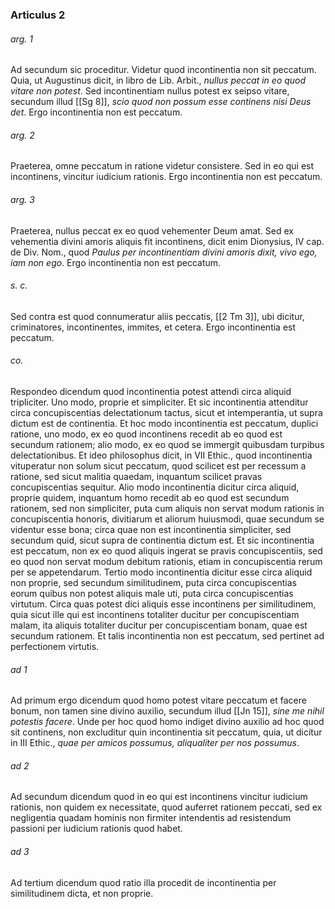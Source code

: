 ### Articulus 2

###### arg. 1
Ad secundum sic proceditur. Videtur quod incontinentia non sit peccatum. Quia, ut Augustinus dicit, in libro de Lib. Arbit., *nullus peccat in eo quod vitare non potest*. Sed incontinentiam nullus potest ex seipso vitare, secundum illud [[Sg 8]], *scio quod non possum esse continens nisi Deus det*. Ergo incontinentia non est peccatum.

###### arg. 2
Praeterea, omne peccatum in ratione videtur consistere. Sed in eo qui est incontinens, vincitur iudicium rationis. Ergo incontinentia non est peccatum.

###### arg. 3
Praeterea, nullus peccat ex eo quod vehementer Deum amat. Sed ex vehementia divini amoris aliquis fit incontinens, dicit enim Dionysius, IV cap. de Div. Nom., quod *Paulus per incontinentiam divini amoris dixit, vivo ego, iam non ego*. Ergo incontinentia non est peccatum.

###### s. c.
Sed contra est quod connumeratur aliis peccatis, [[2 Tm 3]], ubi dicitur, criminatores, incontinentes, immites, et cetera. Ergo incontinentia est peccatum.

###### co.
Respondeo dicendum quod incontinentia potest attendi circa aliquid tripliciter. Uno modo, proprie et simpliciter. Et sic incontinentia attenditur circa concupiscentias delectationum tactus, sicut et intemperantia, ut supra dictum est de continentia. Et hoc modo incontinentia est peccatum, duplici ratione, uno modo, ex eo quod incontinens recedit ab eo quod est secundum rationem; alio modo, ex eo quod se immergit quibusdam turpibus delectationibus. Et ideo philosophus dicit, in VII Ethic., quod incontinentia vituperatur non solum sicut peccatum, quod scilicet est per recessum a ratione, sed sicut malitia quaedam, inquantum scilicet pravas concupiscentias sequitur. Alio modo incontinentia dicitur circa aliquid, proprie quidem, inquantum homo recedit ab eo quod est secundum rationem, sed non simpliciter, puta cum aliquis non servat modum rationis in concupiscentia honoris, divitiarum et aliorum huiusmodi, quae secundum se videntur esse bona; circa quae non est incontinentia simpliciter, sed secundum quid, sicut supra de continentia dictum est. Et sic incontinentia est peccatum, non ex eo quod aliquis ingerat se pravis concupiscentiis, sed eo quod non servat modum debitum rationis, etiam in concupiscentia rerum per se appetendarum. Tertio modo incontinentia dicitur esse circa aliquid non proprie, sed secundum similitudinem, puta circa concupiscentias eorum quibus non potest aliquis male uti, puta circa concupiscentias virtutum. Circa quas potest dici aliquis esse incontinens per similitudinem, quia sicut ille qui est incontinens totaliter ducitur per concupiscentiam malam, ita aliquis totaliter ducitur per concupiscentiam bonam, quae est secundum rationem. Et talis incontinentia non est peccatum, sed pertinet ad perfectionem virtutis.

###### ad 1
Ad primum ergo dicendum quod homo potest vitare peccatum et facere bonum, non tamen sine divino auxilio, secundum illud [[Jn 15]], *sine me nihil potestis facere*. Unde per hoc quod homo indiget divino auxilio ad hoc quod sit continens, non excluditur quin incontinentia sit peccatum, quia, ut dicitur in III Ethic., *quae per amicos possumus, aliqualiter per nos possumus*.

###### ad 2
Ad secundum dicendum quod in eo qui est incontinens vincitur iudicium rationis, non quidem ex necessitate, quod auferret rationem peccati, sed ex negligentia quadam hominis non firmiter intendentis ad resistendum passioni per iudicium rationis quod habet.

###### ad 3
Ad tertium dicendum quod ratio illa procedit de incontinentia per similitudinem dicta, et non proprie.

